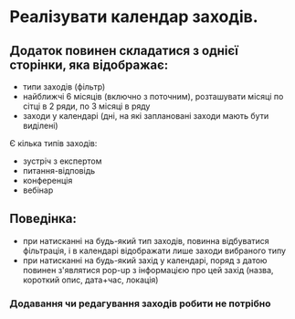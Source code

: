 # Реалізувати календар заходів.
## Додаток повинен складатися з однієї сторінки, яка відображає:
- типи заходів (фільтр)
- найближчі 6 місяців (включно з поточним), розташувати місяці по сітці в 2 ряди, по 3 місяці в ряду
- заходи у календарі (дні, на які заплановані заходи мають бути виділені)

Є кілька типів заходів:
- зустріч з експертом
- питання-відповідь
- конференція
- вебінар

## Поведінка:
- при натисканні на будь-який тип заходів, повинна відбуватися фільтрація, і в календарі відображати лише заходи вибраного типу
- при натисканні на будь-який захід у календарі, поряд з датою повинен з'являтися pop-up з інформацією про цей захід (назва, короткий опис, дата+час, локація)

### Додавання чи редагування заходів робити не потрібно
